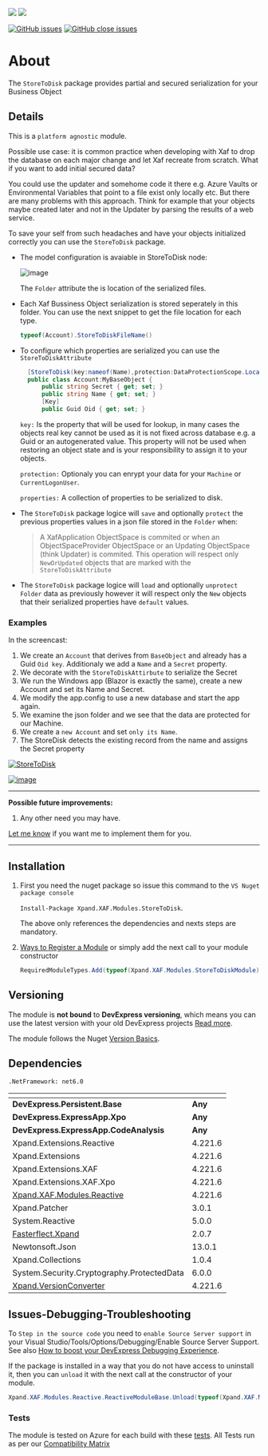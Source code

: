 ![](https://xpandshields.azurewebsites.net/nuget/v/Xpand.XAF.Modules.StoreToDisk.svg?&style=flat) ![](https://xpandshields.azurewebsites.net/nuget/dt/Xpand.XAF.Modules.StoreToDisk.svg?&style=flat)

[![GitHub issues](https://xpandshields.azurewebsites.net/github/issues/eXpandFramework/expand/StoreToDisk.svg)](https://github.com/eXpandFramework/eXpand/issues?utf8=%E2%9C%93&q=is%3Aissue+is%3Aopen+sort%3Aupdated-desc+label%3AReactive.XAF+label%3AStoreToDisk) [![GitHub close issues](https://xpandshields.azurewebsites.net/github/issues-closed/eXpandFramework/eXpand/StoreToDisk.svg)](https://github.com/eXpandFramework/eXpand/issues?utf8=%E2%9C%93&q=is%3Aissue+is%3Aclosed+sort%3Aupdated-desc+label%3AReactive.XAF+label%3AStoreToDisk)
# About 

The `StoreToDisk` package provides partial and secured serialization for your Business Object

## Details
This is a `platform agnostic` module.

Possible use case: it is common practice when developing with Xaf to drop the database on each major change and let Xaf recreate from scratch. What if you want to add initial secured data? 

You could use the updater and somehome code it there e.g. Azure Vaults or Environmental Variables that point to a file exist only locally etc. But there are many problems with this approach. Think for example that your objects maybe created later and not in the Updater by parsing the results of a web service.

To save your self from such headaches and have your objects initialized correctly you can use the `StoreToDisk` package.

* The model configuration is avaiable in StoreToDisk node:

  ![image](https://user-images.githubusercontent.com/159464/182100662-b4a2ff52-9f3c-455a-afd0-eade61daa4f4.png)

  The `Folder` attribute the is location of the serialized files.

* Each Xaf Bussiness Object serialization is stored seperately in this folder. You can use the next snippet to get the file location for each type.
  ```cs
  typeof(Account).StoreToDiskFileName()
  ```
* To configure which properties are serialized you can use the `StoreToDiskAttribute`
  ```cs
    [StoreToDisk(key:nameof(Name),protection:DataProtectionScope.LocalMachine,properties:nameof(Secret))]
    public class Account:MyBaseObject {
        public string Secret { get; set; }
        public string Name { get; set; }
        [Key]
        public Guid Oid { get; set; }
  ```
  `key:` Is the property that will be used for lookup, in many cases the objects real key cannot be used as it is not fixed across database e.g. a Guid or an autogenerated value. This property will not be used when restoring an object state and is your responsibility to assign it to your objects.

  `protection:` Optionaly you can enrypt your data for your `Machine` or `CurrentLogonUser`.

  `properties:` A collection of properties to be serialized to disk.

* The `StoreToDisk` package logice will `save` and optionally `protect` the previous properties values in a json file stored in the `Folder` when:
  > A XafApplication ObjectSpace is commited or when an ObjectSpaceProvider ObjectSpace or an Updating ObjectSpace (think Updater) is commited. This operation will respect only `NewOrUpdated` objects that are marked with the `StoreToDiskAttribute`
* The `StoreToDisk` package logice will `load` and optionally `unprotect` `Folder` data as previously however it will respect only the `New` objects that their serialized properties have `default` values.


    
### Examples

In the screencast:
1. We create an `Account` that derives from `BaseObject` and already has a Guid `Oid key`. Additionaly we add a `Name` and a `Secret` property.
2. We decorate with the `StoreToDiskAttirbute` to serialize the Secret
3. We run the Windows app (Blazor is exactly the same), create a new Account and set its Name and Secret.
4. We modify the app.config to use a new database and start the app again.
5. We examine the json folder and we see that the data are protected for our Machine.
6. We create a `new Account` and set `only its Name`.
7. The StoreDisk detects the existing record from the name and assigns the Secret property


<twitter tags="#StoreToDisk #Blazor">

[![StoreToDisk](https://user-images.githubusercontent.com/159464/182446841-7261e245-524b-45ab-80df-52079b28b24d.gif)](https://youtu.be/cEku_01kt9M)

</twitter>

[![image](https://user-images.githubusercontent.com/159464/87556331-2fba1980-c6bf-11ea-8a10-e525dda86364.png)](https://youtu.be/cEku_01kt9M)

--- 

**Possible future improvements:**

1. Any other need you may have.

[Let me know](https://github.com/sponsors/apobekiaris) if you want me to implement them for you.

---

## Installation 
1. First you need the nuget package so issue this command to the `VS Nuget package console` 

   `Install-Package Xpand.XAF.Modules.StoreToDisk`.

    The above only references the dependencies and nexts steps are mandatory.

2. [Ways to Register a Module](https://documentation.devexpress.com/eXpressAppFramework/118047/Concepts/Application-Solution-Components/Ways-to-Register-a-Module)
or simply add the next call to your module constructor
    ```cs
    RequiredModuleTypes.Add(typeof(Xpand.XAF.Modules.StoreToDiskModule));
    ```
## Versioning
The module is **not bound** to **DevExpress versioning**, which means you can use the latest version with your old DevExpress projects [Read more](https://github.com/eXpandFramework/XAF/tree/master/tools/Xpand.VersionConverter).

The module follows the Nuget [Version Basics](https://docs.microsoft.com/en-us/nuget/reference/package-versioning#version-basics).
## Dependencies
`.NetFramework: net6.0`

|<!-- -->|<!-- -->
|----|----
|**DevExpress.Persistent.Base**|**Any**
 |**DevExpress.ExpressApp.Xpo**|**Any**
 |**DevExpress.ExpressApp.CodeAnalysis**|**Any**
|Xpand.Extensions.Reactive|4.221.6
 |Xpand.Extensions|4.221.6
 |Xpand.Extensions.XAF|4.221.6
 |Xpand.Extensions.XAF.Xpo|4.221.6
 |[Xpand.XAF.Modules.Reactive](https://github.com/eXpandFramework/Reactive.XAF/tree/master/src/Modules/Xpand.XAF.Modules.Reactive)|4.221.6
 |Xpand.Patcher|3.0.1
 |System.Reactive|5.0.0
 |[Fasterflect.Xpand](https://github.com/eXpandFramework/Fasterflect)|2.0.7
 |Newtonsoft.Json|13.0.1
 |Xpand.Collections|1.0.4
 |System.Security.Cryptography.ProtectedData|6.0.0
 |[Xpand.VersionConverter](https://github.com/eXpandFramework/Reactive.XAF/tree/master/tools/Xpand.VersionConverter)|4.221.6

## Issues-Debugging-Troubleshooting

To `Step in the source code` you need to `enable Source Server support` in your Visual Studio/Tools/Options/Debugging/Enable Source Server Support. See also [How to boost your DevExpress Debugging Experience](https://github.com/eXpandFramework/DevExpress.XAF/wiki/How-to-boost-your-DevExpress-Debugging-Experience#1-index-the-symbols-to-your-custom-devexpresss-installation-location).

If the package is installed in a way that you do not have access to uninstall it, then you can `unload` it with the next call at the constructor of your module.
```cs
Xpand.XAF.Modules.Reactive.ReactiveModuleBase.Unload(typeof(Xpand.XAF.Modules.StoreToDisk.StoreToDiskModule))
```


### Tests
The module is tested on Azure for each build with these [tests](https://github.com/eXpandFramework/Packages/tree/master/src/Tests/Xpand.XAF.s.StoreToDisk.StoreToDisk). 
All Tests run as per our [Compatibility Matrix](https://github.com/eXpandFramework/DevExpress.XAF#compatibility-matrix)

